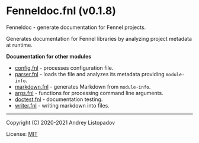 # Fenneldoc.fnl (v0.1.8)
Fenneldoc - generate documentation for Fennel projects.

Generates documentation for Fennel libraries by analyzing project
metadata at runtime.

**Documentation for other modules**

- [config.fnl](./config.md) - processes configuration file.
- [parser.fnl](./parser.md) - loads the file and analyzes its metadata providing `module-info`.
- [markdown.fnl](./markdown.md) - generates Markdown from `module-info`.
- [args.fnl](./args.md) - functions for processing command line arguments.
- [doctest.fnl](./doctest.md) - documentation testing.
- [writer.fnl](./writer.md) - writing markdown into files.


---

Copyright (C) 2020-2021 Andrey Listopadov

License: [MIT](https://gitlab.com/andreyorst/fenneldoc/-/raw/master/LICENSE)


<!-- Generated with Fenneldoc v0.1.7
     https://gitlab.com/andreyorst/fenneldoc -->
